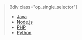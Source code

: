 > [!div class="op_single_selector"]
> * [Java](notification-hubs-java-backend-how-to.md)
> * [Node.js](notification-hubs-nodejs-how-to-use-notification-hubs.md)
> * [PHP](notification-hubs-php-backend-how-to.md)
> * [Python](notification-hubs-python-backend-how-to.md)
> 
> 

